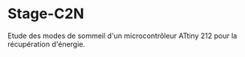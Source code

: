 # Stage-C2N
Etude des modes de sommeil d'un microcontrôleur ATtiny 212 pour la récupération d'énergie.
